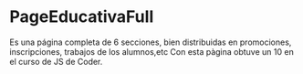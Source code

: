 # PageEducativaFull
Es una página completa de 6 secciones, bien distribuidas en promociones, inscripciones, trabajos de los alumnos,etc
Con esta pàgina obtuve un 10 en el curso de JS de Coder.



